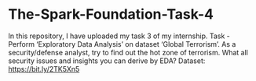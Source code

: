 # The-Spark-Foundation-Task-4
In this repository, I have uploaded my task 3 of my internship. Task - Perform ‘Exploratory Data Analysis’ on dataset ‘Global Terrorism’. As a security/defense analyst, try to find out the hot zone of terrorism. What all security issues and insights you can derive by EDA?
Dataset: https://bit.ly/2TK5Xn5
